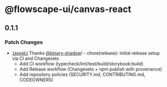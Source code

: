 # @flowscape-ui/canvas-react

## 0.1.1

### Patch Changes

- [`18e6463`](https://github.com/Flowscape-UI/canvas-react/commit/18e646301d67f422b385fcf7211504a010fe61d6) Thanks [@binary-shadow](https://github.com/binary-shadow)! - chore(release): initial release setup via CI and Changesets
  - Add CI workflow (typecheck/lint/test/build/storybook:build)
  - Add Release workflow (Changesets + npm publish with provenance)
  - Add repository policies (SECURITY.md, CONTRIBUTING.md, CODEOWNERS)
